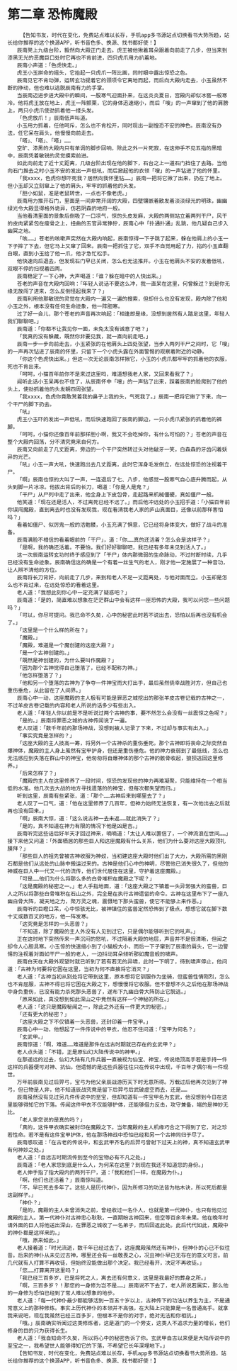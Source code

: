 # 第二章 恐怖魔殿
        【告知书友，时代在变化，免费站点难以长存，手机app多书源站点切换看书大势所趋，站长给你推荐的这个换源APP，听书音色多、换源、找书都好使！】
       辰南凳上九级台阶，毅然向大殿正门走去。虎王被他揪着耳朵跟着向前走了几步，但当来到漆黑无光的恶魔巨口处时它再也不肯前进，四只虎爪用力扒着地。
       辰南小声道：「色虎快走。」
       虎王小玉拼命的摇头，它抬起一只虎爪一阵比画，同时眼中露出惊恐之色。
       辰南见它不肯动弹，运转玄功提着它的颈项令它离地而起，而后向大殿内走去，小玉虽然不断的挣动，但也难以逃脱辰南有力的手掌。
       当辰南迈进步进大殿中的瞬间，一股寒气迎面扑来，在这炎炎夏日，宫殿内却似冰窖一般寒冷。他将虎王放在地上，虎王一阵颤栗，它的身体迅速缩小，而后「嗖」的一声窜到了他的肩膀上，两只小虎爪使劲抓着他一缕头发。
       「色虎放爪！」辰南低声叫道。
       小玉用力抓着，任他呵斥，怎么也不肯松开，同时现出一副惶恐不安的神色。辰南没有办法，任它呆在肩头，他慢慢向前走去。
       「嗒」、「嗒」、「嗒」……
       空旷、漆黑的大殿内只有单调的脚步回响，除此之外一片死寂，在这伸手不见五指的黑暗中，辰南凭着敏锐的灵觉摸索前进。
       如此向前走了近十丈距离，几级台阶出现在他的脚下，石台之上一道石门挡住了去路。当他向石门推去之时小玉不安的发出一声低吼，而后掀起他的衣领「嗖」的一声钻进了他的怀里。
       「我xxxx，色虎你想吓死我？居然向我怀里钻……」辰南一把将它揪了出来，扔在了地上。但小玉却又立刻窜上了他的肩头，牢牢的抓着他的头发。
       「胆小如鼠，准是老鼠转世，一点也不像老虎。」
       辰南用力推开石门，里面是一间非常开阔的大殿，四壁镶嵌着散发着淡淡绿光的明珠，幽幽绿光令大殿显得格外诡异，仿若阴森的地府一般。
       当他看清里面的景象后倒吸了一口凉气，惊的头皮发麻，大殿的两侧站立着两列干尸，风干的皮肉紧紧包在瘦骨之上，扭曲的五官异常狰狞，辰南心中「扑通扑通」乱跳，他几疑自己步入幽冥之地。
       「咳……」苍老的咳嗽声突然在大殿内响起，辰南惊得一下子跳了起来，躲在他肩上的小玉一下子摔了下去，但它马上又窜了回来。辰南一把抓住了它，双手不自觉用起了力，掐的小玉直翻白眼，直到小玉给了他一爪，他才急忙松手。
       他快速向后退去，但发现石门早已关闭，怎么也无法推开。小玉在他肩头不安的发着低吼，双眼不停的扫视着四周。
       辰南稳定了一下心神，大声喝道：「谁？躲在暗中的人快出来。」
       苍老的声音在大殿内回响：「年轻人说话不要这么冲，我一直呆在这里，何曾躲过？到是你无缘无故闯了进来，怎么反倒怪起我来了？」
       辰南利用他那敏锐的灵觉在大殿内一遍又一遍的搜索，但却什么也没有发现，殿内除了他和小玉之外，根本没有任何生命迹象，他一阵胆寒。
       过了好一会儿，那个苍老的声音再次响起：「相逢即是缘，没想到居然有人踏足这里，年轻人我们聊聊吧。」
       辰南道：「你都不让我见你一面，未免太没有诚意了吧？」
       「我真的没有躲藏，既然你非要见我，就一直向前走吧。」
       辰南一步一步向前走去，小玉紧张的在他肩头上四处张望，当步入两列干尸之间时，它「嗖」的一声再次钻进了辰南的怀里，只留下一个小虎头露在外面警惕的观察着附近的动静。
       「你这个色虎快出来。」但这一次无论辰南怎样揪它，小玉的小虎爪都牢牢的抓着他的衣服，死也不肯出来。
       「呵呵，小猫百年前你不是来过这里吗，难道想我老人家，又回来看我了？」
       闻听此话小玉呆再也不住了，从辰南怀中「嗖」的一声钻了出来，踩着辰南的脸爬到了他的头上，使劲抓着他的头发朝四周张望。
       「我xxxx，色虎你竟敢凳着我的鼻子上我的头，气死我了。」辰南一把将它揪了下来，向一个干尸的脚下扔去。
       「吼」
       虎王小玉吓的发出一声低吼，而后快速跑回了辰南的脚边，一只小虎爪紧张的抓着他的裤脚。
       「呵呵，小猫你还像百年前那样胆小啊，我又不会吃掉你，有什么可怕的？」苍老的声音在整个大殿内回荡，分不清究竟来自何方。
       辰南又向前走了几丈距离，旁边的一个干尸突然转过头对他龇牙一笑，白森森的牙齿闪着妖异的光芒。
       「吼」小玉一声大吼，快速跑出去几丈距离，此时它浑身毛发倒立，在远处惊恐的注视着干尸。
       「啊」辰南也惊的大叫了一声，一连退后了七、八步，他感觉一股寒气自心底升腾而起，从头到脚一片冰凉。他拔出背后的长刀，喝道：「你是人是鬼？」
       「干尸」从尸列中走了出来，他全身上下皮包骨，走起路来机械僵硬，真如僵尸一般。
       他笑道：「现在还是活人，不过离死已经不远了。」而后他冲远处的小玉招手道：「小猫百年前你误闯魔殿，直到离去时也没有发现我，现在看清我老人家的庐山真面目，还像以前那样害怕吗？」
       看着如僵尸、似厉鬼一般的活骷髅，小玉充满了惧意，它已经将身体变大，做好了战斗的准备。
       辰南满脸不相信的看着眼前的「干尸」，道：「你……真的还活着？怎么会是这样子？」
       「是啊，我的确还活着。不要怕，我们好好聊聊吧，我已经有多年未见到活人了。」
       这一次辰南运转玄功时终于感应到了「干尸」体内那微弱的生命脉动，不过时断时续，几乎已经没有生命迹象。辰南确信这的确是一个有着一丝生气的老人，刚才他一定施展了一种音功，让人辨不清他的方位。
       辰南将长刀背好，向前走了几步，来到和老人不足一丈距离处，与他对面而立。小玉却是怎么也不肯过来，在远处惊恐的看着这里。
       老人道：「我想此刻你心中一定充满了疑惑吧？」
       辰南道：「是的，简直难以想象在茫茫群山中会有这样一座恐怖的大殿，我可以问您一些问题吗？」
       「可以，你尽可提问。我已命不久矣，心中的秘密此时若不说出去，恐怕以后再也没有机会了。」
       「这里是一个什么样的所在？」
       「魔殿。」
       「魔殿，难道是一个魔创建的这座大殿？」
       「是一个古神创建的。」
       「既然是神创建的，为什么要叫作魔殿？」
       「因为那个古神觉得自己堕落了，已经不配称为神。」
       「他怎样堕落了？」
       「他和另一个堕落的古神为了争夺一件神宝而大打出手，最后虽然侥幸战胜对方，但自己也重伤垂危，从此留在了人间界。」
       辰南心中一动，这座魔殿的主人极有可能是罪恶之城挖出的那张羊皮古卷记载的古神之一，不过羊皮古卷记载的内容和老人所说的话多少有些出入。
       老人道：「年轻人你以前是不是听说过两个古神的事，要不然怎么会没有一丝震惊之色呢？」
       「是的。」辰南将罪恶之城的古神传闻说了一遍。
       老人叹道：「数千年前的那场神战，没想到被人记录了下来，不过却与事实有出入。」
       「事实究竟是怎样的？」
       「这座大殿的主人技高一筹，将另外一个古神杀的重伤垂死。那个古神即将丧命之际突然自爆神体，魔殿的主人身上虽然有宝甲护身，但还是重伤垂危。他的神力衰弱到了最低线，怎么也无法感应到失落在群山中的神宝，他匆匆将自爆神体的那个古神的骸骨收起，狼狈逃回这里修养。」
       「后来怎样了？」
       「魔殿的主人在这里修养了一段时间，惊恐的发现他的神力再难凝聚，只能维持在一个相当低的水准。他几次去大战的地方寻找遗落的的神宝，但每次都失望而归。」
       听到这里，辰南有些紧张，道：「那个……古神后来到哪里去了？」
       老人叹了一口气，道：「他在这里修养了几百年，但神力始终无法恢复，有一次他出去之后就再也没有回来。」
       「啊」辰南大惊，道：「这么说古神一去未返……就此消失了？」
       「是的，真不知道在神力有限的情况下他是凶是吉。」
       辰南听完这些话后好半天才回过神来，喃喃道：「太让人难以置信了，一个神流浪在世间……」接下来他又问道：「外面栖居的那些巨人和这座魔殿有什么关系，他们为什么要对这座大殿顶礼膜拜？」
       「那些巨人的祖先曾被古神收服为神奴，当初建这座大殿时他们出了大力，大殿所需的黑刚石都是他们从远处的山脉中搬运过来的。古神是他们心中的神明，尽管他已消失很久了，但他的神威在巨人中一代又一代的流传，他们世代居住在这里，守护着这座魔殿。」
       「可是……他们为什么将那么多的白骨堆积在魔殿之下呢？」
       「这是魔殿的秘密之一。」老人手指地面，道：「这座大殿之下镇着一头异常强大的蛮兽，巨人之所以将那些白骨堆积在石山之外，完全是在执行古神遗留的命令。古神在这里布下了一座九幽白骨大阵，凝天地之力，聚万灵之魂，震慑地下那头蛮兽，使它不能够上来作恶。」
       辰南听的目瞪口呆，心中惊骇无比，被神镇住的蛮兽定然恐怖到了极点，想想它就在脚下数十丈或数百丈的地方，他一阵发寒。
       「这究竟是怎样的一头恶兽？」
       「不知道，除了魔殿的主人外没有人见到过它，只是偶尔能够听到它的吼声。」
       正在这时地下突然传来一声沉闷的怒吼，不过隔着大殿的地层，声音并不是很清晰，但闻之却令人心胆具寒。小玉惊的快速缩小到了小猫般大小，而后一下子窜到了辰南的肩头，它一边警惕的注视着对面如干尸一般的老人，一边抖动耳朵倾听那如魔音般的啸声。
       辰南白天在大殿外观望时就已听到了若有若无的异啸，此时一下明了，待到啸声停止，他问道：「古神为何要将它困在这里，当初为何不直接将它消灭？」
       老人道：「古神当初从别处将它带到这里，原本想将它驯服作为坐骑，但蛮兽性情刚烈，怎么也不肯屈服，古神不得已将它困在大殿之下，想慢慢将它收服。但不曾想不久之后他在那场神战中身负重伤，已没有能力杀死那头恶兽了，遂布下九幽白骨大阵防止它脱逃。」
       「原来如此，真没想到如此深山之中竟然有这样一个神秘的所在。」
       老人道：「这只是魔殿秘闻之一，除此之外还有一件更大的秘密。」
       「还有更大的秘密？」
       「这座大殿之下不仅镇着一头恶兽，还封印着一件宝甲。」
       辰南心中一动，他想起了一件传说中的甲衣，他忍不住问道：「宝甲为何名？」
       「玄武甲。」
       辰南惊道：「啊，难道……难道是那件在远古时期就已存在的玄武甲？」
       老人点头道：「不错，正是原仙幻大陆传说中的神甲。」
       在那遥远的过去，仙幻大陆有几件兵器一直被视为仙宝、神宝，传说绝顶高手若是手持一件这样的兵器便可对神、抗仙。但遗憾的是这些兵器往往只在传说中出现，千百年才偶尔有一件现世。
       万年前辰南见过后羿弓，宝弓为他父亲辰战游历天下时无意所得。万载过后他再次见到了神弓，但已物是人非，他不知道辰战究竟是留下后羿弓后武破虚空而去，还是……
       辰南虽然没有见过另几件传说中的至宝，但却知道有一件宝甲名为玄武，他没想到今日在这里能够得知它的下落。传闻这件甲衣不仅能够护体，还能够借力反击，攻守兼备，端的是神妙无比。
       「老人家您说的是真的吗？」
       「真的，这件甲衣确实被封印在魔殿之下。当年魔殿的主人机缘巧合之下得到了它，对之珍若性命。若不是有这件宝甲护体，他在那场神战中恐怕已经和另一个古神同归于尽了。
       辰南感叹道：「在古老的传说中，和玄武甲齐名的后羿弓曾射下过天上的神，真不知道玄武甲有何神妙之处。」
       老人道：「自远古时期流传到至今的宝物必有不凡之处。」
       辰南道：「老人家您到底是什么人，为何呆在这里？到现在我还不知道您的身份。」
       老人伸手指了指大殿内的两列干尸，道：「我和他们一样，在魔殿为仆。」
       「啊，他们也还活着？」辰南惊叫道。
       「不，早已死去多年了。这些人是历代神仆，因为所修习的功法皆为枯木诀，所以死后都是这副样子。」
       「神仆？」
       「是的，魔殿的主人未曾消失之前，曾经收过一名仆人，也就是第一代神仆，也只有他见过魔殿的主人。第一代神仆对古神忠心耿耿，一直期盼古神回来，但空等百余年未果。他在晚年时请外面的巨人将他送出深山，在罪恶之城收了一名弟子，而后回返此处。此后代代如此，魔殿中的神仆都是这样来的。」
       「哦，原来如此。」
       老人接着道：「时光流逝，数千年已经过去了，这座魔殿虽然还有神仆，但神仆的心已不似往昔。后来的神仆从未见过古神，哪里还会有一丝敬畏之心，况且神仆早已无存在的意义可言。前几代就有人打算不再收徒，但始终没能做出那个决定。我已经看开，决定不再收徒。」
       「您……打算离开这里吗？」
       「我已经三百多岁，已是将死之人，离去还有何意义，这里是我最好的葬身之所。」
       「啊，三百多岁？！那您的一身修为岂不是……」辰南说不下去了，老人所说若属实，那么他的一身修为恐怕已经到了常人难以想象的地步。
       老人道：「每一代神仆最少都能够活到一百五十岁以上，古神传下的功法以养生为主，不是通常意义上的那种修炼。事实上历代神仆的本领并不高强，在大陆上只能算是一名普通高手。就拿我来说吧，现在我虽然已经三百多岁，但根本不是你的对手，绝对无法和你相抗。」
       「哦。」辰南确实听闻过这类修炼者，这是道门的一个旁支，这类人不追求力量的增长，他们修身的目的只为获得长生。
       老人道：「我自知命不久矣，所以将心中的秘密告诉了你。玄武甲自古以来便是大陆传说中的至宝之一，我希望世人能够得知它的下落，不希望它长年深埋地下。」
       【告知书友，时代在变化，免费站点难以长存，手机app多书源站点切换看书大势所趋，站长给你推荐的这个换源APP，听书音色多、换源、找书都好使！】
